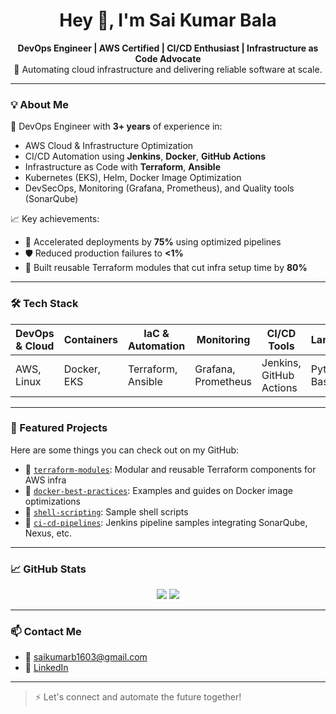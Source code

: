 <h1 align="center">Hey 👋, I'm Sai Kumar Bala</h1>

<p align="center">
  <strong>DevOps Engineer | AWS Certified | CI/CD Enthusiast | Infrastructure as Code Advocate</strong><br>
  🚀 Automating cloud infrastructure and delivering reliable software at scale.
</p>

---

### 💡 About Me

🔧 DevOps Engineer with **3+ years** of experience in:
- AWS Cloud & Infrastructure Optimization
- CI/CD Automation using **Jenkins**, **Docker**, **GitHub Actions**
- Infrastructure as Code with **Terraform**, **Ansible**
- Kubernetes (EKS), Helm, Docker Image Optimization
- DevSecOps, Monitoring (Grafana, Prometheus), and Quality tools (SonarQube)

📈 Key achievements:
- 🚀 Accelerated deployments by **75%** using optimized pipelines
- 🛡️ Reduced production failures to **<1%**
- 🧩 Built reusable Terraform modules that cut infra setup time by **80%**

---

### 🛠️ Tech Stack

| DevOps & Cloud | Containers | IaC & Automation | Monitoring | CI/CD Tools | Languages |
|----------------|------------|------------------|------------|-------------|-----------|
| AWS, Linux     | Docker, EKS | Terraform, Ansible | Grafana, Prometheus | Jenkins, GitHub Actions | Python, Bash |

---

### 📌 Featured Projects

Here are some things you can check out on my GitHub:

- 🧱 [`terraform-modules`](https://github.com/SKY1GER/expense-infra-dev): Modular and reusable Terraform components for AWS infra
- 🐳 [`docker-best-practices`](https://github.com/SKY1GER/expense-docker): Examples and guides on Docker image optimizations
- 🚦 [`shell-scripting`](https://github.com/SKY1GER/shell-script): Sample shell scripts
- 🧪 [`ci-cd-pipelines`](https://github.com/SKY1GER/-terraform-aws-tools): Jenkins pipeline samples integrating SonarQube, Nexus, etc.


---

### 📈 GitHub Stats

<p align="center">
  <img src="https://github-readme-stats.vercel.app/api?username=SKY1GER&show_icons=true&theme=radical" />
  <img src="https://github-readme-stats.vercel.app/api/top-langs/?username=SKY1GER&layout=compact&theme=radical" />
</p>

---

### 📫 Contact Me

- 📧 [saikumarb1603@gmail.com](mailto:saikumarb1603@gmail.com)
- 💼 [LinkedIn](https://www.linkedin.com/in/sai-kumar-bala/)

---

> ⚡ Let's connect and automate the future together!
